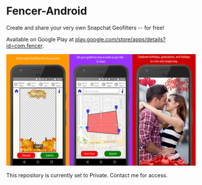 # Fencer-Android

Create and share your very own Snapchat Geofilters -- for free!

Available on Google Play at [play.google.com/store/apps/details?id=com.fencer](https://play.google.com/store/apps/details?id=com.fencer).

![FencerPics](FencerPics.jpg)

This repository is currently set to Private. Contact me for access.
